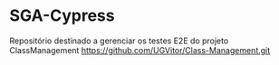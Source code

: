 # SGA-Cypress

Repositório destinado a gerenciar os testes E2E do projeto ClassManagement
https://github.com/UGVitor/Class-Management.git
